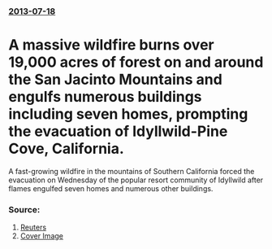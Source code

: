 ### [2013-07-18](/news/2013/07/18/index.md)

# A massive wildfire burns over 19,000 acres of forest on and around the San Jacinto Mountains and engulfs numerous buildings including seven homes, prompting the evacuation of Idyllwild-Pine Cove, California. 

A fast-growing wildfire in the mountains of Southern California forced the evacuation on Wednesday of the popular resort community of Idyllwild after flames engulfed seven homes and numerous other buildings.


### Source:

1. [Reuters](http://www.reuters.com/article/2013/07/18/us-usa-fire-california-idUSBRE96H03T20130718?feedType=RSS&feedName=domesticNews)
1. [Cover Image](http://s4.reutersmedia.net/resources_v2/images/rcom-default.png)
